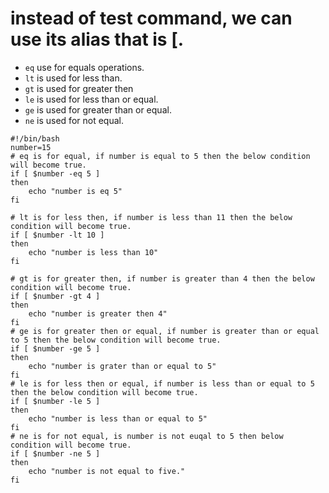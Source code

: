 
# instead of test command, we can use its alias that is [.

- `eq` use for equals operations.
- `lt` is used for less than.
- `gt` is used for greater then
- `le` is used for less than or equal.
- `ge` is used for greater than or equal.
- `ne` is used for not equal.

```
#!/bin/bash
number=15
# eq is for equal, if number is equal to 5 then the below condition will become true.
if [ $number -eq 5 ]
then
    echo "number is eq 5"
fi

# lt is for less then, if number is less than 11 then the below condition will become true.
if [ $number -lt 10 ]
then
    echo "number is less than 10"
fi

# gt is for greater then, if number is greater than 4 then the below condition will become true.
if [ $number -gt 4 ]
then
    echo "number is greater then 4"
fi
# ge is for greater then or equal, if number is greater than or equal to 5 then the below condition will become true.
if [ $number -ge 5 ]
then
    echo "number is grater than or equal to 5"
fi
# le is for less then or equal, if number is less than or equal to 5 then the below condition will become true.
if [ $number -le 5 ]
then
    echo "number is less than or equal to 5"
fi
# ne is for not equal, is number is not euqal to 5 then below condition will become true. 
if [ $number -ne 5 ]
then
    echo "number is not equal to five."
fi
```